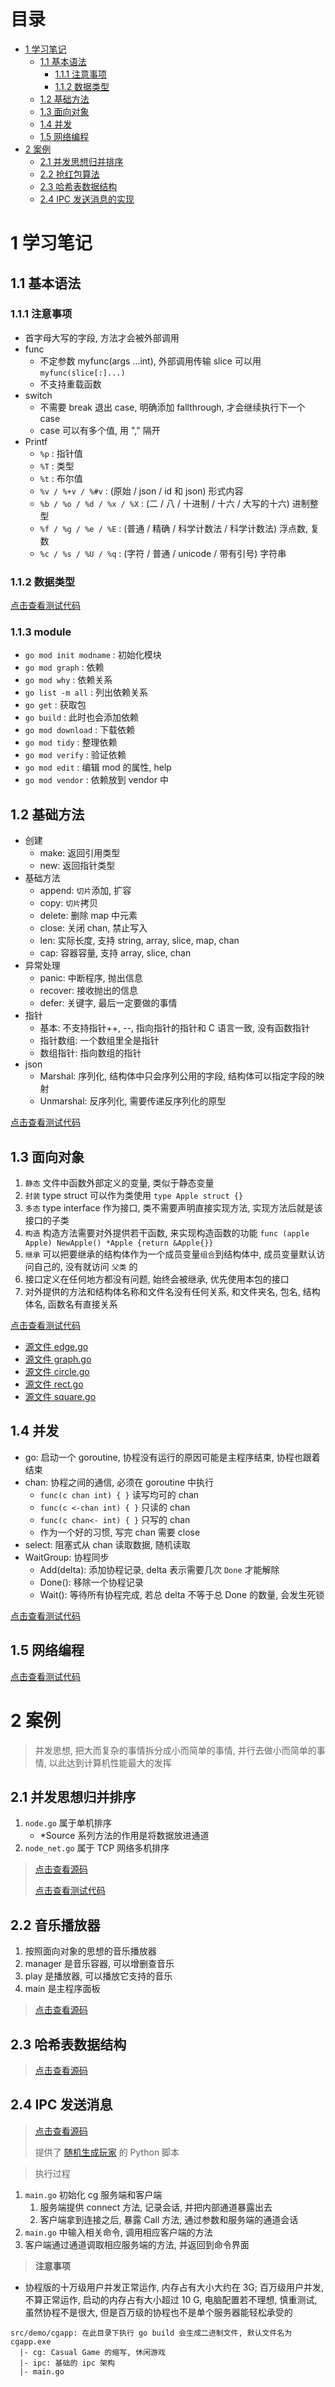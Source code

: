 # 目录

- [1 学习笔记](README.md#1-学习笔记)
    - [1.1 基本语法](README.md#11-基本语法)
        - [1.1.1 注意事项](README.md#111-注意事项)
        - [1.1.2 数据类型](README.md#112-数据类型)
    - [1.2 基础方法](README.md#12-基础方法)
    - [1.3 面向对象](README.md#13-面向对象)
    - [1.4 并发](README.md#14-并发)
    - [1.5 网络编程](README.md#15-网络编程)
- [2 案例](README.md#2-案例)
    - [2.1 并发思想归并排序](README.md#21-并发思想归并排序)
    - [2.2 抢红包算法](README.md#22-抢红包算法)
    - [2.3 哈希表数据结构](README.md#23-哈希表数据结构)
    - [2.4 IPC 发送消息的实现](README.md#24-IPC-发送消息)

# 1 学习笔记

## 1.1 基本语法

### 1.1.1 注意事项

- 首字母大写的字段, 方法才会被外部调用
- func
    - 不定参数 myfunc(args ...int), 外部调用传输 slice 可以用 `myfunc(slice[:]...)`
    - 不支持重载函数
- switch
    - 不需要 break 退出 case, 明确添加 fallthrough, 才会继续执行下一个 case
    - case 可以有多个值, 用 "," 隔开
- Printf
    - `%p` : 指针值
    - `%T` : 类型
    - `%t` : 布尔值
    - `%v / %+v / %#v` : (原始 / json / id 和 json) 形式内容
    - `%b / %o / %d / %x / %X` : (二 / 八 / 十进制 / 十六 / 大写的十六) 进制整型
    - `%f / %g / %e / %E` : (普通 / 精确 / 科学计数法 / 科学计数法) 浮点数, 复数
    - `%c / %s / %U / %q` : (字符 / 普通 / unicode / 带有引号) 字符串

### 1.1.2 数据类型

[点击查看测试代码](test/study/01_type_test.go)

### 1.1.3 module

- `go mod init modname` : 初始化模块
- `go mod graph` : 依赖
- `go mod why` : 依赖关系
- `go list -m all` : 列出依赖关系
- `go get` : 获取包
- `go build` : 此时也会添加依赖
- `go mod download` : 下载依赖
- `go mod tidy` : 整理依赖
- `go mod verify` : 验证依赖
- `go mod edit` : 编辑 mod 的属性, help
- `go mod vendor` : 依赖放到 vendor 中

## 1.2 基础方法

- 创建
    - make: 返回引用类型
    - new: 返回指针类型
- 基础方法
    - append: `切片`添加, 扩容
    - copy: `切片`拷贝
    - delete: 删除 map 中元素
    - close: 关闭 chan, 禁止写入
    - len: 实际长度, 支持 string, array, slice, map, chan
    - cap: 容器容量, 支持 array, slice, chan
- 异常处理
    - panic: 中断程序, 抛出信息
    - recover: 接收抛出的信息
    - defer: 关键字, 最后一定要做的事情
- 指针
    - 基本: 不支持指针++, --, 指向指针的指针和 C 语言一致, 没有函数指针
    - 指针数组: 一个数组里全是指针
    - 数组指针: 指向数组的指针
- json
    - Marshal: 序列化, 结构体中只会序列公用的字段, 结构体可以指定字段的映射
    - Unmarshal: 反序列化, 需要传递反序列化的原型

[点击查看测试代码](test/study/02_api_test.go)

## 1.3 面向对象

1. `静态` 文件中函数外部定义的变量, 类似于静态变量
1. `封装` type struct 可以作为类使用 `type Apple struct {}`
1. `多态` type interface 作为接口, 类不需要声明直接实现方法, 实现方法后就是该接口的子类
1. `构造` 构造方法需要对外提供若干函数, 来实现构造函数的功能 `func (apple Apple) NewApple() *Apple {return &Apple{}}`
1. `继承` 可以把要继承的结构体作为一个成员变量`组合`到结构体中, 成员变量默认访问自己的, 没有就访问 `父类` 的
1. 接口定义在任何地方都没有问题, 始终会被继承, 优先使用本包的接口
1. 对外提供的方法和结构体名称和文件名没有任何关系, 和文件夹名, 包名, 结构体名, 函数名有直接关系

[点击查看测试代码](test/study/04_oo_test.go)

- [源文件 edge.go](src/demo/oo/edge.go)
- [源文件 graph.go](src/demo/oo/graph.go)
- [源文件 circle.go](src/demo/oo/circle.go)
- [源文件 rect.go](src/demo/oo/rect.go)
- [源文件 square.go](src/demo/oo/square.go)

## 1.4 并发

- go: 启动一个 goroutine, 协程没有运行的原因可能是主程序结束, 协程也跟着结束
- chan: 协程之间的通信, 必须在 goroutine 中执行
    - `func(c chan int) { }` 读写均可的 chan
    - `func(c <-chan int) { }` 只读的 chan
    - `func(c chan<- int) { }` 只写的 chan
    - 作为一个好的习惯, 写完 chan 需要 close
- select: 阻塞式从 chan 读取数据, 随机读取
- WaitGroup: 协程同步
    - Add(delta): 添加协程记录, delta 表示需要几次 `Done` 才能解除
    - Done(): 移除一个协程记录
    - Wait(): 等待所有协程完成, 若总 delta 不等于总 Done 的数量, 会发生死锁

[点击查看测试代码](test/study/03_goroutine_test.go)

## 1.5 网络编程

[点击查看测试代码](test/study/05_net_test.go)

# 2 案例

> 并发思想, 把大而复杂的事情拆分成小而简单的事情, 并行去做小而简单的事情, 以此达到计算机性能最大的发挥

## 2.1 并发思想归并排序

1. `node.go` 属于单机排序
    - *Source 系列方法的作用是将数据放进通道
1. `node_net.go` 属于 TCP 网络多机排序

> [点击查看源码](src/algo/mergesort)
>
> [点击查看测试代码](src/algo/mergesort/merge_sort_test.go)

## 2.2 音乐播放器

1. 按照面向对象的思想的音乐播放器
1. manager 是音乐容器, 可以增删查音乐
1. play 是播放器, 可以播放它支持的音乐
1. main 是主程序面板

> [点击查看源码](src/demo/mplayer)

## 2.3 哈希表数据结构

> [点击查看源码](src/ds/hashmap)

## 2.4 IPC 发送消息

> [点击查看源码](src/demo/cgapp)
>
> 提供了 [随机生成玩家](src/demo/cgapp/make_player.py) 的 Python 脚本

> 执行过程

1. `main.go` 初始化 cg 服务端和客户端
    1. 服务端提供 connect 方法, 记录会话, 并把内部通道暴露出去
    1. 客户端拿到连接之后, 暴露 Call 方法, 通过参数和服务端的通道会话
1. `main.go` 中输入相关命令, 调用相应客户端的方法
1. 客户端通过通道调取相应服务端的方法, 并返回到命令界面

> **注意事项**

- 协程版的十万级用户并发正常运作, 内存占有大小大约在 3G; 百万级用户并发, 不算正常运作, 启动的内存占有大小超过 10 G, 电脑配置若不理想, 慎重测试, 虽然协程不是很大, 但是百万级的协程也不是单个服务器能轻松承受的

```
src/demo/cgapp: 在此目录下执行 go build 会生成二进制文件, 默认文件名为 cgapp.exe
  |- cg: Casual Game 的缩写, 休闲游戏
  |- ipc: 基础的 ipc 架构
  |- main.go
```
